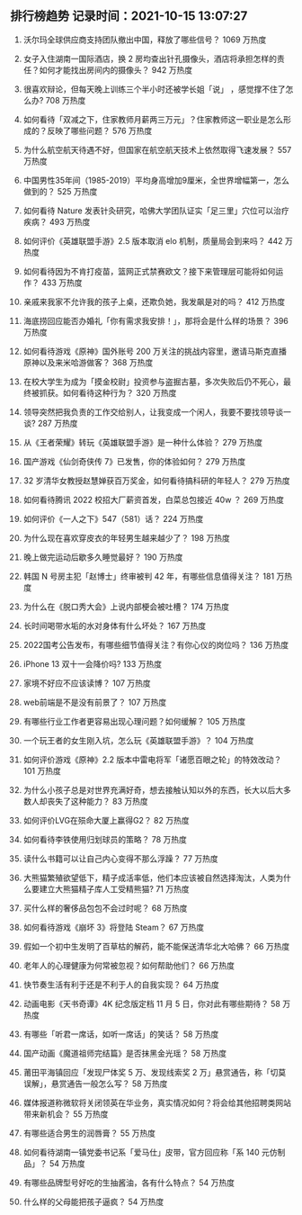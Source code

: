 
## 排行榜趋势 记录时间：2021-10-15 13:07:27
  
  1. 沃尔玛全球供应商支持团队撤出中国，释放了哪些信号？ 1069 万热度
    
  2. 女子入住湖南一国际酒店，换 2 房均查出针孔摄像头，酒店将承担怎样的责任？如何才能找出房间内的摄像头？ 942 万热度
    
  3. 很喜欢辩论，但每天晚上训练三个半小时还被学长姐「说」 ，感觉撑不住了怎么办? 708 万热度
    
  4. 如何看待「双减之下，住家教师月薪两三万元」？住家教师这一职业是怎么形成的？反映了哪些问题？ 576 万热度
    
  5. 为什么航空航天待遇不好，但国家在航空航天技术上依然取得飞速发展？ 557 万热度
    
  6. 中国男性35年间（1985-2019）平均身高增加9厘米，全世界增幅第一，怎么做到的？ 525 万热度
    
  7. 如何看待 Nature 发表针灸研究，哈佛大学团队证实「足三里」穴位可以治疗疾病？ 493 万热度
    
  8. 如何评价《英雄联盟手游》2.5 版本取消 elo 机制，质量局会到来吗？ 442 万热度
    
  9. 如何看待因为不肯打疫苗，篮网正式禁赛欧文？接下来管理层可能将如何运作？ 433 万热度
    
  10. 亲戚来我家不允许我的孩子上桌，还欺负她，我发飙是对的吗？ 412 万热度
    
  11. 海底捞回应能否办婚礼「你有需求我安排！」，那将会是什么样的场景？ 396 万热度
    
  12. 如何看待游戏《原神》国外账号 200 万关注的挑战内容里，邀请马斯克直播原神以及来米哈游做客？ 368 万热度
    
  13. 在校大学生为成为「摸金校尉」投资参与盗掘古墓，多次失败后仍不死心，最终被抓获。如何看待这种行为？ 320 万热度
    
  14. 领导突然把我负责的工作交给别人，让我变成一个闲人，我要不要找领导谈一谈? 287 万热度
    
  15. 从《王者荣耀》转玩《英雄联盟手游》是一种什么体验？ 279 万热度
    
  16. 国产游戏《仙剑奇侠传 7》已发售，你的体验如何？ 279 万热度
    
  17. 32 岁清华女教授赵慧婵获百万奖金，如何看待搞科研的年轻人？ 279 万热度
    
  18. 如何看待腾讯 2022 校招大厂薪资首发，白菜总包接近 40w ？ 269 万热度
    
  19. 如何评价《一人之下》547（581）话？ 224 万热度
    
  20. 为什么现在喜欢穿皮衣的年轻男生越来越少了？ 198 万热度
    
  21. 晚上做完运动后歇多久睡觉最好？ 190 万热度
    
  22. 韩国 N 号房主犯「赵博士」终审被判 42 年，有哪些信息值得关注？ 181 万热度
    
  23. 为什么在《脱口秀大会》上说内部梗会被吐槽？ 174 万热度
    
  24. 长时间喝带水垢的水对身体有什么坏处？ 167 万热度
    
  25. 2022国考公告发布，有哪些细节值得关注？有你心仪的岗位吗？ 136 万热度
    
  26. iPhone 13 双十一会降价吗? 133 万热度
    
  27. 家境不好应不应该读博？ 107 万热度
    
  28. web前端是不是没有前景了？ 107 万热度
    
  29. 有哪些行业工作者更容易出现心理问题？如何缓解？ 105 万热度
    
  30. 一个玩王者的女生刚入坑，怎么玩《英雄联盟手游》？ 104 万热度
    
  31. 如何评价游戏《原神》2.2 版本中雷电将军「诸愿百眼之轮」的特效改动？ 101 万热度
    
  32. 为什么小孩子总是对世界充满好奇，想去接触认知以外的东西，长大以后大多数人却丧失了这种能力？ 83 万热度
    
  33. 如何评价LVG在殒命大厦上赢得G2？ 82 万热度
    
  34. 如何看待李铁使用归划球员的策略？ 78 万热度
    
  35. 读什么书籍可以让自己内心变得不那么浮躁？ 77 万热度
    
  36. 大熊猫繁殖欲望低下，精子成活率低，他们本应该被自然选择淘汰，人类为什么要建立大熊猫精子库人工受精熊猫? 71 万热度
    
  37. 买什么样的奢侈品包包不会过时呢？ 68 万热度
    
  38. 如何看待游戏《崩坏 3》将登陆 Steam？ 67 万热度
    
  39. 假如一个初中生发明了百草枯的解药，能不能保送清华北大哈佛？ 66 万热度
    
  40. 老年人的心理健康为何常被忽视？如何帮助他们？ 66 万热度
    
  41. 快节奏生活有利于还是不利于人的自我实现？ 64 万热度
    
  42. 动画电影《天书奇谭》4K 纪念版定档 11 月 5 日，你对此有哪些期待？ 58 万热度
    
  43. 有哪些「听君一席话，如听一席话」的笑话？ 58 万热度
    
  44. 国产动画《魔道祖师完结篇》是否抹黑金光瑶？ 58 万热度
    
  45. 莆田平海镇回应「发现尸体奖 5 万、发现线索奖 2 万」悬赏通告，称「切莫误解」，悬赏通告一般怎么写？ 58 万热度
    
  46. 媒体报道称微软将关闭领英在华业务，真实情况如何？将会给其他招聘类网站带来新机会？ 55 万热度
    
  47. 有哪些适合男生的润唇膏？ 55 万热度
    
  48. 如何看待湖南一镇党委书记系「爱马仕」皮带，官方回应称「系 140 元仿制品」？ 54 万热度
    
  49. 有哪些品牌型号好吃的生抽酱油，各有什么特点？ 54 万热度
    
  50. 什么样的父母能把孩子逼疯？ 54 万热度
    